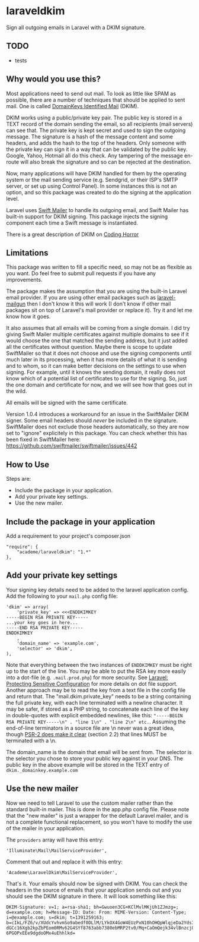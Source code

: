 laraveldkim
===========

Sign all outgoing emails in Laravel with a DKIM signature.

TODO
----

* tests

Why would you use this?
-----------------------

Most applications need to send out mail. To look as little like SPAM as possible, there are a number of
techniques that should be applied to sent mail. One is called 
[DomainKeys Identified Mail](http://www.dkim.org/) (DKIM).

DKIM works using a public/private key pair. The public key is stored in a TEXT record of the domain sending
the email, so all recipients (mail servers) can see that. The private key is kept secret and used to 
sign the outgoing message. The signature is a hash of the message content and some headers, and adds the hash to the 
top of the headers. Only someone with the private key can sign it in a way that can be validated by the
public key. Google, Yahoo, Hotmail all do this check. Any tampering of the message en-route will also break
the signature and so can be rejected at the destination.

Now, many applications will have DKIM handled for them by the operating system or the mail sending service
(e.g. Sendgrid, or their ISP's SMTP server, or set up using Control Panel). In some instances this is not
an option, and so this package was created to do the signing at the application level.

Laravel uses [Swift Mailer](http://swiftmailer.org/) to handle its outgoing email, and Swift Mailer has built-in
support for DKIM signing. This package injects the signing component each time a Swift message is instantiated.

There is a great description of DKIM on [Coding Horror](http://www.codinghorror.com/blog/2010/04/so-youd-like-to-send-some-email-through-code.html)

Limitations
-----------

This package was written to fill a specific need, so may not be as flexible as you want. Do feel free to
submit pull requests if you have any improvements.

The package makes the assumption that you are using the built-in Laravel email provider. If you are using
other email packages such as [laravel-mailgun](https://github.com/killswitch/laravel-mailgun) then I 
don't know it this will work (I don't know if other mail packages sit on top of Laravel's mail provider
or replace it). Try it and let me know how it goes.

It also assumes that all emails will be coming from a single domain. I did try giving Swift Mailer multiple
certificates against multiple domains to see if it would choose the one that matched the sending address,
but it just added all the certificates without question. Maybe there is scope to update SwiftMailer so that
it does not choose and use the signing components until much later in its processing, when it has more
details of what it is sending and to whom, so it can make better decisions on the settings to use when
signing. For example, until it knows the sending domain, it really does not know which of a potential
list of certificates to use for the signing.
So, just the one domain and certificate for now, and we will see how that goes out in the wild.

All emails will be signed with the same certificate.

Version 1.0.4 introduces a workaround for an issue in the SwiftMailer DKIM signer. Some email headers
should *never* be included in the signature. SwiftMailer does not exclude those headers automatically,
so they are now set to "ignore" explicitely in this package. You can check whether this has been
fixed in SwiftMailer here: https://github.com/swiftmailer/swiftmailer/issues/442

How to Use
----------

Steps are:

* Include the package in your application.
* Add your private key settings.
* Use the new mailer.

Include the package in your application
---------------------------------------

Add a requirement to your project's composer.json

    "require": {
        "academe/laraveldkim": "1.*"
    },

Add your private key settings
-----------------------------

Your signing key details need to be added to the laravel application config. Add the following to your
`mail.php` config file:


    'dkim' => array(
        'private_key' => <<<ENDDKIMKEY
    -----BEGIN RSA PRIVATE KEY-----
    ...your key goes in here...
    -----END RSA PRIVATE KEY-----
    ENDDKIMKEY
        ,
        'domain_name' => 'example.com',
        'selector' => 'dkim',
    ),


Note that everything between the two instances of `ENDDKIMKEY` must be right up to the start of the line.
You may be able to put the RSA key more easily into a dot-file (e.g. `.mail.prod.php`) for more security.
See [Laravel: Protecting Sensitive Configuration](http://laravel.com/docs/configuration#protecting-sensitive-configuration) 
for more details on dot file support.
Another approach may be to read the key from a text file in the config file and return that.
The "mail.dkim.private_key" needs to be a string containing the full private key, with each line
terminated with a newline character. It may be safer, if stored as a PHP string, to concatenate each
line of the key in double-quotes with explicit embedded newlines, like this:
`"-----BEGIN RSA PRIVATE KEY-----\n" . "line 1\n" . "line 2\n" etc.`. Assuming the end-of-line 
terminators in a source file are \n never was a great idea, though [PSR-2 does make it clear](http://www.php-fig.org/psr/psr-2/) (section 2.2) that lines MUST be terminated with a \n.


The domain_name is the domain that email will be sent from. The selector is the selector you chose to
store your public key against in your DNS. The public key in the above example will be stored in the
TEXT entry of `dkim._domainkey.example.com`

Use the new mailer
------------------

Now we need to tell Laravel to use the custom mailer rather than the standard built-in mailer. This is done
in the app.php config file. Please note that the "new mailer" is just a wrapper for the default Laravel
mailer, and is not a complete functional replacement, so you won't have to modify the use of the mailer
in your application.

The `providers` array will have this entry:

    'Illuminate\Mail\MailServiceProvider',

Comment that out and replace it with this entry:

    'Academe\LaravelDkim\MailServiceProvider',

That's it. Your emails should now be signed with DKIM. You can check the headers in the source of emails that
your application sends out and you should see the DKIM signature in there. It will look something like this:

    DKIM-Signature: v=1; a=rsa-sha1; bh=Gwuoen3CG+KClMvlMKjUh1ZJmzg=;
    d=example.com; h=Message-ID: Date: From: MIME-Version: Content-Type;
    i=@example.com; s=dkim; t=1391259163;
    b=cIkL/FZ6/v/XUdcYvhvmSo9abedf0DLlM/LYkOX4GoW4EUzPxN10hOHQpWlqjeDa2YdsI7GH
    dGCc16Xgb2kpZbPEom0RMv62G4SYf8763abb7380ebMRP2tv0/Mq+CaOmQejk34vlBnzcj0JE
    6PGOPxEEe9dgdoOMx4uEhhlkd=
